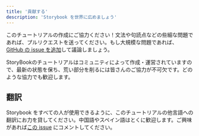 ```yaml
---
title: '貢献する'
description: 'Storybook を世界に広めましょう'
---
```


このチュートリアルの作成にご協力ください！文法や句読点などの些細な問題であれば、プルリクエストを送ってください。もし大規模な問題であれば、 [GitHub の issue を追加](https://github.com/chromaui/learnstorybook.com/issues)して議論しましょう。

StoryBookのチュートリアルはコミュニティによって作成・運営されていますので、最新の状態を保ち、荒い部分を削るには皆さんのご協力が不可欠です。どのような協力でも歓迎します。

## 翻訳

Storybook をすべての人が使用できるように、このチュートリアルの他言語への翻訳にお力を貸してください。中国語やスペイン語はとくに歓迎します。ご興味があれば[この issue](https://github.com/chromaui/learnstorybook.com/issues/3) にコメントしてください。
